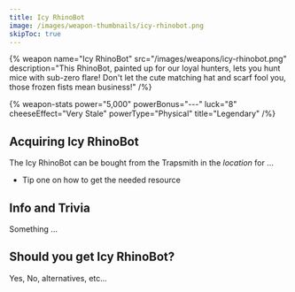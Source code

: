 ```yaml
---
title: Icy RhinoBot
image: /images/weapon-thumbnails/icy-rhinobot.png
skipToc: true
---
```


{% weapon
 name="Icy RhinoBot"
 src="/images/weapons/icy-rhinobot.png"
 description="This RhinoBot, painted up for our loyal hunters, lets you hunt mice with sub-zero flare! Don't let the cute matching hat and scarf fool you, those frozen fists mean business!"
/%}

{% weapon-stats
 power="5,000"
 powerBonus="---"
 luck="8"
 cheeseEffect="Very Stale"
 powerType="Physical"
 title="Legendary"
/%}

## Acquiring Icy RhinoBot

The Icy RhinoBot can be bought from the Trapsmith in the *location* for ...

- Tip one on how to get the needed resource

## Info and Trivia

Something ...

## Should you get Icy RhinoBot?

Yes, No, alternatives, etc...
